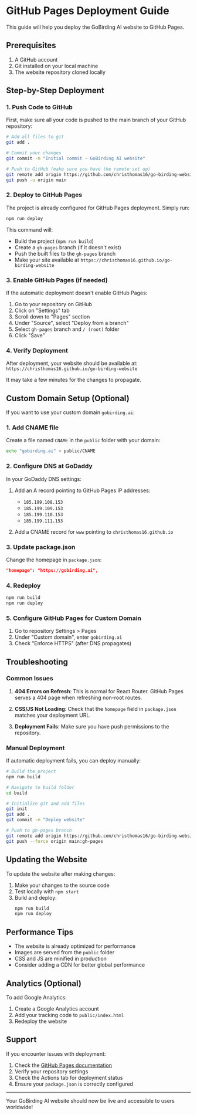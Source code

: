 # GitHub Pages Deployment Guide

This guide will help you deploy the GoBirding AI website to GitHub Pages.

## Prerequisites

1. A GitHub account
2. Git installed on your local machine
3. The website repository cloned locally

## Step-by-Step Deployment

### 1. Push Code to GitHub

First, make sure all your code is pushed to the main branch of your GitHub repository:

```bash
# Add all files to git
git add .

# Commit your changes
git commit -m "Initial commit - GoBirding AI website"

# Push to GitHub (make sure you have the remote set up)
git remote add origin https://github.com/christhomas16/go-birding-website.git
git push -u origin main
```

### 2. Deploy to GitHub Pages

The project is already configured for GitHub Pages deployment. Simply run:

```bash
npm run deploy
```

This command will:
- Build the project (`npm run build`)
- Create a `gh-pages` branch (if it doesn't exist)
- Push the built files to the `gh-pages` branch
- Make your site available at `https://christhomas16.github.io/go-birding-website`

### 3. Enable GitHub Pages (if needed)

If the automatic deployment doesn't enable GitHub Pages:

1. Go to your repository on GitHub
2. Click on "Settings" tab
3. Scroll down to "Pages" section
4. Under "Source", select "Deploy from a branch"
5. Select `gh-pages` branch and `/ (root)` folder
6. Click "Save"

### 4. Verify Deployment

After deployment, your website should be available at:
`https://christhomas16.github.io/go-birding-website`

It may take a few minutes for the changes to propagate.

## Custom Domain Setup (Optional)

If you want to use your custom domain `gobirding.ai`:

### 1. Add CNAME file

Create a file named `CNAME` in the `public` folder with your domain:

```bash
echo "gobirding.ai" > public/CNAME
```

### 2. Configure DNS at GoDaddy

In your GoDaddy DNS settings:

1. Add an A record pointing to GitHub Pages IP addresses:
   - `185.199.108.153`
   - `185.199.109.153`
   - `185.199.110.153`
   - `185.199.111.153`

2. Add a CNAME record for `www` pointing to `christhomas16.github.io`

### 3. Update package.json

Change the homepage in `package.json`:

```json
"homepage": "https://gobirding.ai",
```

### 4. Redeploy

```bash
npm run build
npm run deploy
```

### 5. Configure GitHub Pages for Custom Domain

1. Go to repository Settings > Pages
2. Under "Custom domain", enter `gobirding.ai`
3. Check "Enforce HTTPS" (after DNS propagates)

## Troubleshooting

### Common Issues

1. **404 Errors on Refresh**: This is normal for React Router. GitHub Pages serves a 404 page when refreshing non-root routes.

2. **CSS/JS Not Loading**: Check that the `homepage` field in `package.json` matches your deployment URL.

3. **Deployment Fails**: Make sure you have push permissions to the repository.

### Manual Deployment

If automatic deployment fails, you can deploy manually:

```bash
# Build the project
npm run build

# Navigate to build folder
cd build

# Initialize git and add files
git init
git add .
git commit -m "Deploy website"

# Push to gh-pages branch
git remote add origin https://github.com/christhomas16/go-birding-website.git
git push --force origin main:gh-pages
```

## Updating the Website

To update the website after making changes:

1. Make your changes to the source code
2. Test locally with `npm start`
3. Build and deploy:
   ```bash
   npm run build
   npm run deploy
   ```

## Performance Tips

- The website is already optimized for performance
- Images are served from the `public` folder
- CSS and JS are minified in production
- Consider adding a CDN for better global performance

## Analytics (Optional)

To add Google Analytics:

1. Create a Google Analytics account
2. Add your tracking code to `public/index.html`
3. Redeploy the website

## Support

If you encounter issues with deployment:

1. Check the [GitHub Pages documentation](https://docs.github.com/en/pages)
2. Verify your repository settings
3. Check the Actions tab for deployment status
4. Ensure your `package.json` is correctly configured

---

Your GoBirding AI website should now be live and accessible to users worldwide! 